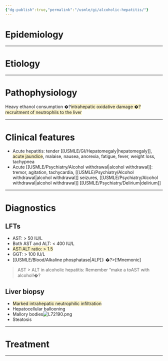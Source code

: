 ```yaml
---
{"dg-publish":true,"permalink":"/usmle/gi/alcoholic-hepatitis/"}
---
```


# Epidemiology


---
# Etiology


---
# Pathophysiology
Heavy ethanol consumption �?<span style="background:rgba(240, 200, 0, 0.2)">intrahepatic oxidative damage �?recruitment of neutrophils to the liver</span>

---
# Clinical features
- Acute hepatitis: tender [[USMLE/GI/Hepatomegaly\|hepatomegaly]], <span style="background:rgba(240, 200, 0, 0.2)">acute jaundice</span>, malaise, nausea, anorexia, fatigue, fever, weight loss, tachypnea
- Acute [[USMLE/Psychiatry/Alcohol withdrawal\|alcohol withdrawal]]: tremor, agitation, tachycardia, [[USMLE/Psychiatry/Alcohol withdrawal\|alcohol withdrawal]] seizures, [[USMLE/Psychiatry/Alcohol withdrawal\|alcohol withdrawal]] [[USMLE/Psychiatry/Delirium\|delirium]]

---
# Diagnostics
## LFTs
- AST: > 50 IU/L
- Both AST and ALT: < 400 IU/L
- <span style="background:rgba(240, 200, 0, 0.2)">AST:ALT ratio: > 1.5</span>
- GGT: > 100 IU/L
- [[USMLE/Blood/Alkaline phosphatase\|ALP]]: �?>[!Mnemonic] 
>AST > ALT in alcoholic hepatitis: Remember “make a toAST with alcohol!�?
## Liver biopsy
- <span style="background:rgba(240, 200, 0, 0.2)">Marked intrahepatic neutrophilic infiltration</span>
- Hepatocellular ballooning
- Mallory bodies![L72190.png](/img/user/appendix/L72190.png)
- Steatosis

---
# Treatment


---



